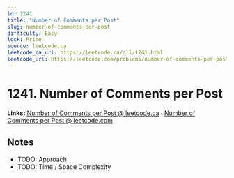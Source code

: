 ```yaml
--- 
id: 1241
title: "Number of Comments per Post"
slug: number-of-comments-per-post
difficulty: Easy
lock: Prime
source: leetcode.ca
leetcode_ca_url: https://leetcode.ca/all/1241.html
leetcode_url: https://leetcode.com/problems/number-of-comments-per-post/
---
```


# 1241. Number of Comments per Post

**Links:** [Number of Comments per Post @ leetcode.ca](https://leetcode.ca/all/1241.html) · [Number of Comments per Post @ leetcode.com](https://leetcode.com/problems/number-of-comments-per-post/)

## Notes
- TODO: Approach
- TODO: Time / Space Complexity
